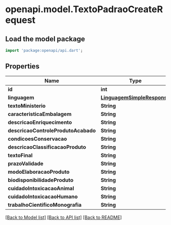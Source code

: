 # openapi.model.TextoPadraoCreateRequest

## Load the model package
```dart
import 'package:openapi/api.dart';
```

## Properties
Name | Type | Description | Notes
------------ | ------------- | ------------- | -------------
**id** | **int** |  | [optional] 
**linguagem** | [**LinguagemSimpleResponse**](LinguagemSimpleResponse.md) |  | [optional] 
**textoMinisterio** | **String** |  | 
**caracteristicaEmbalagem** | **String** |  | 
**descricaoEnriquecimento** | **String** |  | 
**descricaoControleProdutoAcabado** | **String** |  | 
**condicoesConservacao** | **String** |  | 
**descricaoClassificacaoProduto** | **String** |  | 
**textoFinal** | **String** |  | 
**prazoValidade** | **String** |  | 
**modoElaboracaoProduto** | **String** |  | 
**biodisponibilidadeProduto** | **String** |  | [optional] 
**cuidadoIntoxicacaoAnimal** | **String** |  | [optional] 
**cuidadoIntoxicacaoHumano** | **String** |  | [optional] 
**trabalhoCientificoMonografia** | **String** |  | [optional] 

[[Back to Model list]](../README.md#documentation-for-models) [[Back to API list]](../README.md#documentation-for-api-endpoints) [[Back to README]](../README.md)


